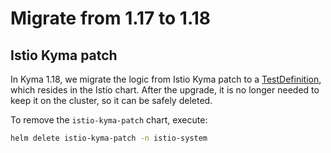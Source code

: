 # Migrate from 1.17 to 1.18

## Istio Kyma patch

In Kyma 1.18, we migrate the logic from Istio Kyma patch to a [TestDefinition](https://kyma-project.io/docs/#details-testing-kyma), which resides in the Istio chart. After the upgrade, it is no longer needed to keep it on the cluster, so it can be safely deleted.
 
To remove the `istio-kyma-patch` chart, execute:

```bash
helm delete istio-kyma-patch -n istio-system
``` 